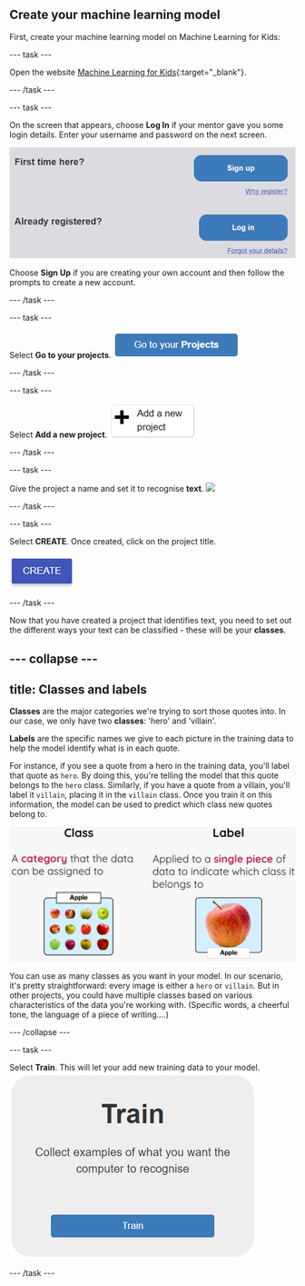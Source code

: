## Create your machine learning model

First, create your machine learning model on Machine Learning for Kids:

--- task ---

Open the website [Machine Learning for Kids](https://machinelearningforkids.co.uk/#!/login){:target="_blank"}.

--- /task ---

--- task ---

On the screen that appears, choose **Log In** if your mentor gave you some login details. Enter your username and password on the next screen.

![A picture of the blue log in button.](images/singup_login.png)

Choose **Sign Up** if you are creating your own account and then follow the prompts to create a new account.

--- /task ---

--- task ---

Select **Go to your projects**.
![Image of the blue 'go to your projects' button on Machine Learning for Kids.](images/go2projects.png)

--- /task ---

--- task ---

Select **Add a new project**.
![Image of a grey button that reads 'Add a new project'.](images/add_new_project.png)

--- /task ---

--- task ---

Give the project a name and set it to recognise **text**.
![](images/name_project.png)

--- /task ---

--- task ---

Select **CREATE**. Once created, click on the project title.

![](images/create_button.png)

--- /task ---


Now that you have created a project that identifies text, you need to set out the different ways your text can be classified - these will be your **classes**.

--- collapse ---
---
title: Classes and labels
---

**Classes** are the major categories we're trying to sort those quotes into. In our case, we only have two **classes**: 'hero' and 'villain'.

**Labels** are the specific names we give to each picture in the training data to help the model identify what is in each quote.

For instance, if you see a quote from a hero in the training data, you'll label that quote as `hero`. By doing this, you're telling the model that this quote belongs to the `hero` class. Similarly, if you have a quote from a villain, you'll label it `villain`, placing it in the `villain` class. Once you train it on this information, the model can be used to predict which class new quotes belong to.

![An image explaining that a class is a major category an image can be sorted into. It shows a group of apple pictures in one box, next to an explanation that a label is given to each image to show which class it fits into, with a single apple picture.](images/class_vs_label.png)

You can use as many classes as you want in your model. In our scenario, it's pretty straightforward: every image is either a `hero` or `villain`. But in other projects, you could have multiple classes based on various characteristics of the data you're working with. (Specific words, a cheerful tone, the language of a piece of writing....)

--- /collapse ---

--- task ---

Select **Train**. This will let your add new training data to your model.
![](images/train.png)

--- /task ---
